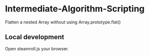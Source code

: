 # Intermediate-Algorithm-Scripting

Flatten a nested Array without using Array.prototype.flat()

## Local development

Open steamroll.js  your browser.
